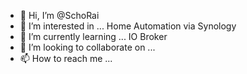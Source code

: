 - 👋 Hi, I’m @SchoRai
- 👀 I’m interested in ... Home Automation via Synology
- 🌱 I’m currently learning ... IO Broker
- 💞️ I’m looking to collaborate on ...
- 📫 How to reach me ...

<!---
SchoRai/SchoRai is a ✨ special ✨ repository because its `README.md` (this file) appears on your GitHub profile.
You can click the Preview link to take a look at your changes.
--->
